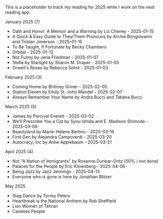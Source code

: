 This is a placeholder to track my reading for 2025 while I work on the next reading app.

January 2025 (7)
- Oath and Honor: A Memoir and a Warning by Liz Cheney - 2025-01-15
- A Quick & Easy Guide to They/Them Pronouns by Archie Bongiovanni and Tristan Jimerson - 2025-01-15
- To Be Taught, If Fortunate by Becky Chambers
- Orbital - 2025-01-12
- Not Funny by Jena Friedman - 2025-01-07
- Stella by Starlight by Sharon M. Draper - 2025-01-05
- Orwell's Roses by Rebecca Solnit - 2025-01-03

February 2025 (3)
- Coming Home by Brittney Griner - 2025-02-05
- Station Eleven by Emily St. John Mandel - 2025-02-07
- Always Remember Your Name by Andra Bucci and Tatiana Bucci

March 2025 (5)
- James by Percival Everett - 2025-03-02
- We'll Prescribe You a Cat by Syou Ishida and E. Madison Shimoda - 2025-03-08
- Beautyland by Marie-Helene Bertino - 2025-03-16
- First Gen by Alejandra Campoverdi - 2025-03-20
- Autocracy, Inc by Anne Applebaum - 2025-03-21

April 2025 (4)
- Not "A Nation of Immigrants" by Roxanne Dunbar-Ortiz (50% / not done)
- Palaces for the People by Eric Klinenberg - 2025-04-06
- Being Jazz by Jazz Jennings - 2025-04-13
- Everyone who is gone is here by Jonathan Blitzer

May 2025
- Stag Dance by Torrey Peters
- Heartbreak is the National Anthem by Rob Sheffield
- Lion Women of Tehran
- Careless People
